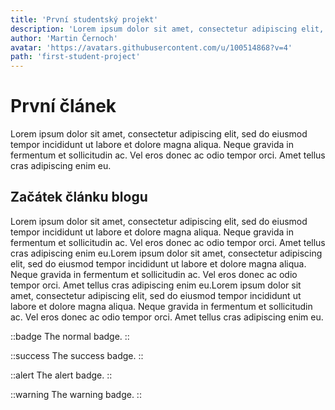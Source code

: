 ```yaml
---
title: 'První studentský projekt'
description: 'Lorem ipsum dolor sit amet, consectetur adipiscing elit, sed do eiusmod tempor incididunt ut labore et dolore magna aliqua. Neque gravida in fermentum et sollicitudin ac. Vel eros donec ac odio tempor orci. Amet tellus cras adipiscing enim eu.'
author: 'Martin Černoch'
avatar: 'https://avatars.githubusercontent.com/u/100514868?v=4'
path: 'first-student-project'
---
```


# První článek

Lorem ipsum dolor sit amet, consectetur adipiscing elit, sed do eiusmod tempor incididunt ut labore et dolore magna aliqua. Neque gravida in fermentum et sollicitudin ac. Vel eros donec ac odio tempor orci. Amet tellus cras adipiscing enim eu.

## Začátek článku blogu

Lorem ipsum dolor sit amet, consectetur adipiscing elit, sed do eiusmod tempor incididunt ut labore et dolore magna aliqua. Neque gravida in fermentum et sollicitudin ac. Vel eros donec ac odio tempor orci. Amet tellus cras adipiscing enim eu.Lorem ipsum dolor sit amet, consectetur adipiscing elit, sed do eiusmod tempor incididunt ut labore et dolore magna aliqua. Neque gravida in fermentum et sollicitudin ac. Vel eros donec ac odio tempor orci. Amet tellus cras adipiscing enim eu.Lorem ipsum dolor sit amet, consectetur adipiscing elit, sed do eiusmod tempor incididunt ut labore et dolore magna aliqua. Neque gravida in fermentum et sollicitudin ac. Vel eros donec ac odio tempor orci. Amet tellus cras adipiscing enim eu.

::badge
The normal badge.
::

::success
The success badge.
::

::alert
The alert badge.
::

::warning
The warning badge.
::
